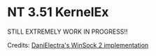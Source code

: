 # NT 3.51 KernelEx
STILL EXTREMELY WORK IN PROGRESS!!

Credits:
[DaniElectra's WinSock 2 implementation](https://github.com/DaniElectra/winsock351)